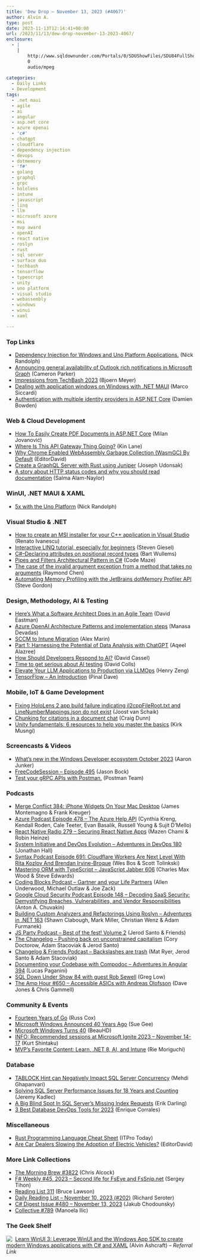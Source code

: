 ```yaml
---
title: 'Dew Drop – November 13, 2023 (#4067)'
author: Alvin A.
type: post
date: 2023-11-13T12:14:41+00:00
url: /2023/11/13/dew-drop-november-13-2023-4067/
enclosure:
  - |
    |
        http://www.sqldownunder.com/Portals/0/SDUShowFiles/SDU84FullShow.mp3
        0
        audio/mpeg
        
categories:
  - Daily Links
  - Development
tags:
  - .net maui
  - agile
  - ai
  - angular
  - asp.net core
  - azure openai
  - 'c#'
  - chatgpt
  - cloudflare
  - dependency injection
  - devops
  - dotmemory
  - 'f#'
  - golang
  - graphql
  - grpc
  - hololens
  - intune
  - javascript
  - linq
  - llm
  - microsoft azure
  - msi
  - mvp award
  - openAI
  - react native
  - roslyn
  - rust
  - sql server
  - surface duo
  - techbash
  - tensorflow
  - typescript
  - unity
  - uno platform
  - visual studio
  - webassembly
  - windows
  - winui
  - xaml

---
```

### <a name="top"></a>Top Links

  * <a href="https://nicksnettravels.builttoroam.com/tube-player-di/" target="_blank" rel="noopener">Dependency Injection for Windows and Uno Platform Applications.</a> (Nick Randolph)
  * <a href="https://devblogs.microsoft.com/microsoft365dev/announcing-general-availability-of-outlook-rich-notifications-in-microsoft-graph/" target="_blank" rel="noopener">Announcing general availability of Outlook rich notifications in Microsoft Graph</a> (Cameron Parker)
  * <a href="https://www.textcontrol.com/blog/2023/11/11/impressions-from-techbash-2023/" target="_blank" rel="noopener">Impressions from TechBash 2023</a> (Bjoern Meyer)
  * <a href="https://msicc.net/dealing-with-application-windows-on-windows-with-net-maui/" target="_blank" rel="noopener">Dealing with application windows on Windows with .NET MAUI</a> (Marco Siccardi)
  * <a href="https://damienbod.com/2023/11/13/authentication-with-multiple-identity-providers-in-asp-net-core/" target="_blank" rel="noopener">Authentication with multiple identity providers in ASP.NET Core</a> (Damien Bowden)



### <a name="web"></a>Web & Cloud Development

  * <a href="https://www.milanjovanovic.tech/blog/how-to-easily-create-pdf-documents-in-aspnetcore" target="_blank" rel="noopener">How To Easily Create PDF Documents in ASP.NET Core</a> (Milan Jovanović)
  * <a href="http://apievangelist.com/2023/11/12/where-is-this-api-gateway-thing-going/" target="_blank" rel="noopener">Where Is This API Gateway Thing Going?</a> (Kin Lane)
  * <a href="https://developers.slashdot.org/story/23/11/12/0456220/why-chrome-enabled-webassembly-garbage-collection-wasmgc-by-default?utm_source=rss1.0mainlinkanon&utm_medium=feed" target="_blank" rel="noopener">Why Chrome Enabled WebAssembly Garbage Collection (WasmGC) By Default</a> (EditorDavid)
  * <a href="https://www.twilio.com/blog/create-a-graphql-server-with-rust-using-juniper" target="_blank" rel="noopener">Create a GraphQL Server with Rust using Juniper</a> (Joseph Udonsak)
  * <a href="https://blog.sentry.io/http-status-codes-and-reading-docs/" target="_blank" rel="noopener">A story about HTTP status codes and why you should read documentation</a> (Salma Alam-Naylor)



### <a name="silverlight"></a>WinUI, .NET MAUI & XAML

  * <a href="https://nicksnettravels.builttoroam.com/5x-uno-platform/" target="_blank" rel="noopener">5x with the Uno Platform</a> (Nick Randolph)



### <a name="dotnet"></a>Visual Studio & .NET

  * <a href="https://www.advancedinstaller.com/create-msi-installer-for-cpp-application-visual-studio.html" target="_blank" rel="noopener">How to create an MSI installer for your C++ application in Visual Studio</a> (Renato Ivanescu)
  * <a href="https://steven-giesel.com/blogPost/e0a98ec5-6da2-4b89-9ebd-39df175a079c" target="_blank" rel="noopener">Interactive LINQ tutorial, especially for beginners</a> (Steven Giesel)
  * <a href="https://bartwullems.blogspot.com/2023/11/cdeclaring-attributes-on-positional.html" target="_blank" rel="noopener">C#–Declaring attributes on positional record types</a> (Bart Wullems)
  * <a href="https://code-maze.com/csharp-pipes-and-filters-architectural-pattern/" target="_blank" rel="noopener">Pipes and Filters Architectural Pattern in C#</a> (Code Maze)
  * <a href="https://devblogs.microsoft.com/oldnewthing/20231110-00/?p=108991" target="_blank" rel="noopener">The case of the invalid argument exception from a method that takes no arguments</a> (Raymond Chen)
  * <a href="https://www.stevejgordon.co.uk/automating-memory-profiling-with-the-jetbrains-dotmemory-profiler-api" target="_blank" rel="noopener">Automating Memory Profiling with the JetBrains dotMemory Profiler API</a> (Steve Gordon)



### <a name="design"></a>Design, Methodology, AI & Testing

  * <a href="https://thenewstack.io/heres-what-a-software-architect-does-in-an-agile-team/" target="_blank" rel="noopener">Here’s What a Software Architect Does in an Agile Team</a> (David Eastman)
  * <a href="https://techcommunity.microsoft.com/t5/ai-azure-ai-services-blog/azure-openai-architecture-patterns-and-implementation-steps/ba-p/3979934" target="_blank" rel="noopener">Azure OpenAI Architecture Patterns and implementation steps</a> (Manasa Devadas)
  * <a href="https://www.advancedinstaller.com/sccm-to-intune-migration-for-application-deployment.html" target="_blank" rel="noopener">SCCM to Intune Migration</a> (Alex Marin)
  * <a href="https://www.trustbit.tech/blog/2023/11/10/harnessing-the-potential-of-data-analysis-with-chatgpt-part-1" target="_blank" rel="noopener">Part 1: Harnessing the Potential of Data Analysis with ChatGPT</a> (Aqeel Alazree)
  * <a href="https://thenewstack.io/how-should-developers-respond-to-ai/" target="_blank" rel="noopener">How Should Developers Respond to AI?</a> (David Cassel)
  * <a href="https://www.thoughtworks.com/insights/articles/time-to-get-serious-about-AI-testing" target="_blank" rel="noopener">Time to get serious about AI testing</a> (David Colls)
  * <a href="https://techcommunity.microsoft.com/t5/ai-machine-learning-blog/elevate-your-llm-applications-to-production-via-llmops/ba-p/3979087" target="_blank" rel="noopener">Elevate Your LLM Applications to Production via LLMOps</a> (Henry Zeng)
  * <a href="https://blog.sqlauthority.com/2023/11/10/tensorflow-an-introduction/?utm_source=rss&utm_medium=rss&utm_campaign=tensorflow-an-introduction" target="_blank" rel="noopener">TensorFlow – An Introduction</a> (Pinal Dave)



### <a name="mobile"></a>Mobile, IoT & Game Development

  * <a href="https://localjoost.github.io/Fixing-HoloLens-2-app-build-failure-indicating-il2cppFileRoottxt-and-LineNumberMappingsjson-do-not-exist/" target="_blank" rel="noopener">Fixing HoloLens 2 app build failure indicating il2cppFileRoot.txt and LineNumberMappings.json do not exist</a> (Joost van Schaik)
  * <a href="https://devblogs.microsoft.com/surface-duo/android-openai-chatgpt-25/" target="_blank" rel="noopener">Chunking for citations in a document chat</a> (Craig Dunn)
  * <a href="https://blog.unity.com/games/6-fundamental-resources-to-help-you-master-unity-basics" target="_blank" rel="noopener">Unity fundamentals: 6 resources to help you master the basics</a> (Kirk Musngi)



### <a name="videos"></a>Screencasts & Videos

  * <a href="http://www.youtube.com/watch?v=7y50VHQOgkc" target="_blank" rel="noopener">What&#8217;s new in the Windows Developer ecosystem October 2023</a> (Aaron Junker)
  * <a href="http://www.youtube.com/watch?v=43dWSKXWXJY" target="_blank" rel="noopener">FreeCodeSession &#8211; Episode 495</a> (Jason Bock)
  * <a href="http://www.youtube.com/watch?v=rzWyScjxWto" target="_blank" rel="noopener">Test your gRPC APIs with Postman.</a> (Postman Team)



### <a name="podcasts"></a>Podcasts

  * <a href="http://www.mergeconflict.fm/384" target="_blank" rel="noopener">Merge Conflict 384: iPhone Widgets On Your Mac Desktop</a> (James Montemagno & Frank Kreuger)
  * <a href="http://azpodcast.azurewebsites.net/post/Episode-478-The-Azure-Help-API" target="_blank" rel="noopener">Azure Podcast Episode 478 &#8211; The Azure Help API</a> (Cynthia Kreng, Kendall Roden, Cale Teeter, Evan Basalik, Russell Young & Sujit D&#8217;Mello)
  * <a href="https://reactnativeradio.com/episodes/rnr-279-securing-react-native-apps" target="_blank" rel="noopener">React Native Radio 279 &#8211; Securing React Native Apps</a> (Mazen Chami & Robin Heinze)
  * <a href="https://topenddevs.com/podcasts/adventures-in-devops/episodes/system-initiative-and-devops-evolution-devops-180" target="_blank" rel="noopener">System Initiative and DevOps Evolution &#8211; Adventures in DevOps 180</a> (Jonathan Hall)
  * <a href="https://syntax.fm/show/691/cloudflare-workers-are-next-level-with-rita-kozlov-and-brendan-irvine-broque" target="_blank" rel="noopener">Syntax Podcast Episode 691: Cloudflare Workers Are Next Level With Rita Kozlov And Brendan Irvine-Broque</a> (Wes Bos & Scott Tolinkski)
  * <a href="https://topenddevs.com/podcasts/javascript-jabber/episodes/mastering-orm-with-typescript-jsj-606" target="_blank" rel="noopener">Mastering ORM with TypeScript &#8211; JavaScript Jabber 606</a> (Charles Max Wood & Steve Edwards)
  * <a href="https://www.codingblocks.net/podcast/gartner-and-your-life-partners/" target="_blank" rel="noopener">Coding Blocks Podcast &#8211; Gartner and your Life Partners</a> (Allen Underwood, Michael Outlaw & Joe Zack)
  * <a href="https://cloudsecuritypodcast.libsyn.com/ep148-decoding-saas-security-demystifying-breaches-vulnerabilities-and-vendor-responsibilities" target="_blank" rel="noopener">Google Cloud Security Podcast Episode 148 &#8211; Decoding SaaS Security: Demystifying Breaches, Vulnerabilities, and Vendor Responsibilities</a> (Anton A. Chuvakin)
  * <a href="https://topenddevs.com/podcasts/adventures-in-net/episodes/building-custom-analyzers-and-refactorings-using-roslynator-net-163" target="_blank" rel="noopener">Building Custom Analyzers and Refactorings Using Roslyn &#8211; Adventures in .NET 163</a> (Shawn Clabough, Mark Miller, Christian Wenz & Adam Furmanek)
  * <a href="https://changelog.com/jsparty/300" target="_blank" rel="noopener">JS Party Podcast &#8211; Best of the fest! Volume 2</a> (Jerod Santo & Friends)
  * <a href="https://changelog.com/podcast/565" target="_blank" rel="noopener">The Changelog &#8211; Pushing back on unconstrained capitalism</a> (Cory Doctorow, Adam Stacoviak & Jerod Santo)
  * <a href="https://changelog.com/friends/21" target="_blank" rel="noopener">Changelog & Friends Podcast &#8211; Backslashes are trash</a> (Mat Ryer, Jerod Santo & Adam Stacoviak)
  * <a href="https://topenddevs.com/podcasts/adventures-in-angular/episodes/documenting-your-codebase-with-compodoc-aia-394" target="_blank" rel="noopener">Documenting your Codebase with Compodoc &#8211; Adventures in Angular 394</a> (Lucas Paganini)
  * <a href="http://www.sqldownunder.com/Portals/0/SDUShowFiles/SDU84FullShow.mp3" target="_blank" rel="noopener">SQL Down Under Show 84 with guest Rob Sewell</a> (Greg Low)
  * <a href="https://theamphour.com/650-accessible-asics-with-andreas-olofsson/" target="_blank" rel="noopener">The Amp Hour #650 – Accessible ASICs with Andreas Olofsson</a> (Dave Jones & Chris Gammell)



### <a name="events"></a>Community & Events

  * <a href="https://go.dev/blog/14years" target="_blank" rel="noopener">Fourteen Years of Go</a> (Russ Cox)
  * <a href="http://www.i-programmer.info/news/82-heritage/16748-microsoft-windows-announced-40-years-ago.html" target="_blank" rel="noopener">Microsoft Windows Announced 40 Years Ago</a> (Sue Gee)
  * <a href="https://tech.slashdot.org/story/23/11/10/2131256/microsoft-windows-turns-40?utm_source=rss1.0mainlinkanon&utm_medium=feed" target="_blank" rel="noopener">Microsoft Windows Turns 40</a> (BeauHD)
  * <a href="https://kurtsh.com/2023/11/10/info-recommended-sessions-at-microsoft-ignite-2023-november-14-17/" target="_blank" rel="noopener">INFO: Recommended sessions at Microsoft Ignite 2023 – November 14-17</a> (Kurt Shintaku)
  * <a href="https://techcommunity.microsoft.com/t5/microsoft-mvp-communities-blog/mvp-s-favorite-content-learn-net-8-ai-and-intune/ba-p/3967334" target="_blank" rel="noopener">MVP’s Favorite Content: Learn, .NET 8, AI, and Intune</a> (Rie Moriguchi)



### <a name="sql"></a>Database

  * <a href="https://www.mssqltips.com/sqlservertip/7838/sql-server-tablock-hint-could-impact-concurrency-and-cause-blocking/" target="_blank" rel="noopener">TABLOCK Hint can Negatively Impact SQL Server Concurrency</a> (Mehdi Ghapanvari)
  * <a href="https://www.mssqltips.com/sqlservertip/7825/solving-sql-server-performance-issues-for-18-years-and-counting/" target="_blank" rel="noopener">Solving SQL Server Performance Issues for 18 Years and Counting</a> (Jeremy Kadlec)
  * <a href="https://erikdarling.com/a-big-blind-spot-in-sql-servers-missing-index-requests/" target="_blank" rel="noopener">A Big Blind Spot In SQL Server’s Missing Index Requests</a> (Erik Darling)
  * <a href="https://www.techrepublic.com/article/database-devops-tools/" target="_blank" rel="noopener">3 Best Database DevOps Tools for 2023</a> (Enrique Corrales)



### <a name="misc"></a>Miscellaneous

  * <a href="https://www.itprotoday.com/programming-languages/rust-programming-language-cheat-sheet" target="_blank" rel="noopener">Rust Programming Language Cheat Sheet</a> (ITPro Today)
  * <a href="https://tech.slashdot.org/story/23/11/11/051248/are-car-dealers-slowing-the-adoption-of-electric-vehicles?utm_source=rss1.0mainlinkanon&utm_medium=feed" target="_blank" rel="noopener">Are Car Dealers Slowing the Adoption of Electric Vehicles?</a> (EditorDavid)



### <a name="links"></a>More Link Collections

  * <a href="https://blog.cwa.me.uk/2023/11/13/the-morning-brew-3822/" target="_blank" rel="noopener">The Morning Brew #3822</a> (Chris Alcock)
  * <a href="https://sergeytihon.com/2023/11/11/f-weekly-45-2023-second-life-for-fseye-and-fssnip-net/" target="_blank" rel="noopener">F# Weekly #45, 2023 – Second life for FsEye and FsSnip.net</a> (Sergey Tihon)
  * <a href="https://brucelawson.co.uk/2023/reading-list-311/" target="_blank" rel="noopener">Reading List 311</a> (Bruce Lawson)
  * <a href="https://seroter.com/2023/11/10/daily-reading-list-november-10-2023-202/" target="_blank" rel="noopener">Daily Reading List – November 10, 2023 (#202)</a> (Richard Seroter)
  * <a href="https://csharpdigest.net/digests/1732" target="_blank" rel="noopener">C# Digest Issue #480 &#8211; November 13, 2023</a> (Jakub Chodounsky)
  * <a href="https://tympanus.net/codrops/collective/collective-789/" target="_blank" rel="noopener">Collective #789</a> (Manoela Ilic)



### <a name="shelf"></a>The Geek Shelf

<a href="https://www.amazon.com/dp/1805120069/?tag=amavin-20" target="_blank" rel="noopener"><img decoding="async" align="left" style="margin: 0px 4px 0px 0px; border: 0px currentcolor; border-image: none; float: left; display: inline; background-image: none;" src="https://m.media-amazon.com/images/I/41EyACcIdNL._SS135_.jpg" border="0" /></a>&nbsp;<a href="https://www.amazon.com/dp/1805120069/?tag=amavin-20" target="_blank" rel="noopener">Learn WinUI 3: Leverage WinUI and the Windows App SDK to create modern Windows applications with C# and XAML</a> (Alvin Ashcraft) _&#8211; Referral Link_